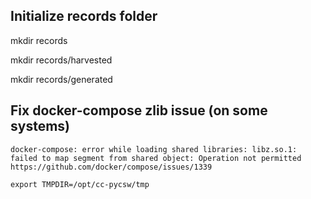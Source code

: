 ## Initialize records folder
mkdir records

mkdir records/harvested

mkdir records/generated


## Fix docker-compose zlib issue (on some systems)

`docker-compose: error while loading shared libraries: libz.so.1: failed to map segment from shared object: Operation not permitted`
`https://github.com/docker/compose/issues/1339`

`export TMPDIR=/opt/cc-pycsw/tmp`
